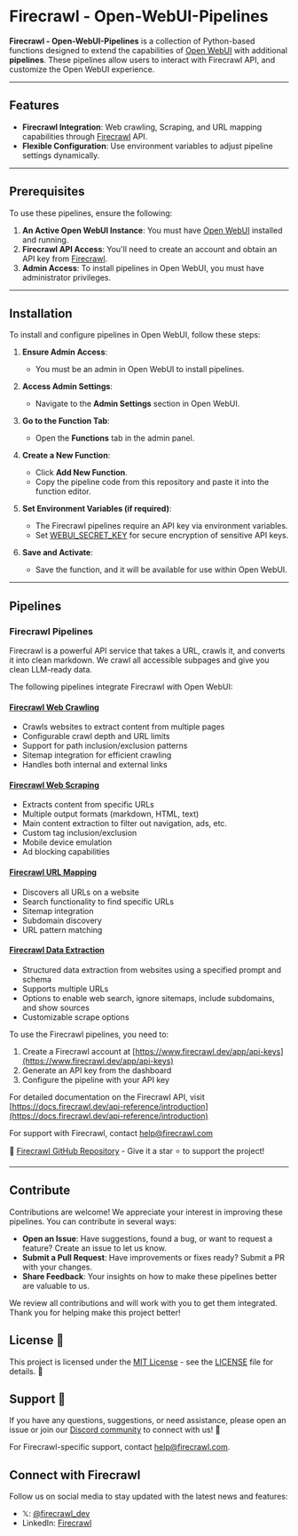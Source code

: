 # Firecrawl - Open-WebUI-Pipelines

**Firecrawl - Open-WebUI-Pipelines** is a collection of Python-based functions designed to extend the capabilities of [Open WebUI](https://github.com/open-webui) with additional **pipelines**. These pipelines allow users to interact with Firecrawl API, and customize the Open WebUI experience.

---

## Features

- **Firecrawl Integration**: Web crawling, Scraping, and URL mapping capabilities through [Firecrawl](https://www.firecrawl.dev/) API.
- **Flexible Configuration**: Use environment variables to adjust pipeline settings dynamically.

---

## Prerequisites

To use these pipelines, ensure the following:

1. **An Active Open WebUI Instance**: You must have [Open WebUI](https://github.com/open-webui/open-webui) installed and running.
2. **Firecrawl API Access**: You'll need to create an account and obtain an API key from [Firecrawl](https://www.firecrawl.dev/).
3. **Admin Access**: To install pipelines in Open WebUI, you must have administrator privileges.

---

## Installation

To install and configure pipelines in Open WebUI, follow these steps:

1. **Ensure Admin Access**:
   - You must be an admin in Open WebUI to install pipelines.

2. **Access Admin Settings**:
   - Navigate to the **Admin Settings** section in Open WebUI.

3. **Go to the Function Tab**:
   - Open the **Functions** tab in the admin panel.

4. **Create a New Function**:
   - Click **Add New Function**.
   - Copy the pipeline code from this repository and paste it into the function editor.

5. **Set Environment Variables (if required)**:
   - The Firecrawl pipelines require an API key via environment variables.
   - Set [WEBUI_SECRET_KEY](https://docs.openwebui.com/getting-started/env-configuration/#webui_secret_key) for secure encryption of sensitive API keys.

6. **Save and Activate**:
   - Save the function, and it will be available for use within Open WebUI.

---

## Pipelines

### **Firecrawl Pipelines**

Firecrawl is a powerful API service that takes a URL, crawls it, and converts it into clean markdown. We crawl all accessible subpages and give you clean LLM-ready data.

The following pipelines integrate Firecrawl with Open WebUI:

#### **[Firecrawl Web Crawling](./pipelines/firecrawl_crawl.py)**
- Crawls websites to extract content from multiple pages
- Configurable crawl depth and URL limits
- Support for path inclusion/exclusion patterns
- Sitemap integration for efficient crawling
- Handles both internal and external links

#### **[Firecrawl Web Scraping](./pipelines/firecrawl_scrape.py)**
- Extracts content from specific URLs
- Multiple output formats (markdown, HTML, text)
- Main content extraction to filter out navigation, ads, etc.
- Custom tag inclusion/exclusion
- Mobile device emulation
- Ad blocking capabilities

#### **[Firecrawl URL Mapping](./pipelines/firecrawl_map.py)**
- Discovers all URLs on a website
- Search functionality to find specific URLs
- Sitemap integration
- Subdomain discovery
- URL pattern matching

#### **[Firecrawl Data Extraction](./pipelines/firecrawl_extract.py)**
- Structured data extraction from websites using a specified prompt and schema
- Supports multiple URLs
- Options to enable web search, ignore sitemaps, include subdomains, and show sources
- Customizable scrape options

To use the Firecrawl pipelines, you need to:
1. Create a Firecrawl account at [https://www.firecrawl.dev/app/api-keys](https://www.firecrawl.dev/app/api-keys)
2. Generate an API key from the dashboard
3. Configure the pipeline with your API key

For detailed documentation on the Firecrawl API, visit [https://docs.firecrawl.dev/api-reference/introduction](https://docs.firecrawl.dev/api-reference/introduction)

For support with Firecrawl, contact [help@firecrawl.com](mailto:help@firecrawl.com)

🔗 [Firecrawl GitHub Repository](https://github.com/mendableai/firecrawl) - Give it a star ⭐️ to support the project!

---

## Contribute

Contributions are welcome! We appreciate your interest in improving these pipelines. You can contribute in several ways:

- **Open an Issue**: Have suggestions, found a bug, or want to request a feature? Create an issue to let us know.
- **Submit a Pull Request**: Have improvements or fixes ready? Submit a PR with your changes.
- **Share Feedback**: Your insights on how to make these pipelines better are valuable to us.

We review all contributions and will work with you to get them integrated. Thank you for helping make this project better!

## License 📜

This project is licensed under the [MIT License](LICENSE) - see the [LICENSE](LICENSE) file for details. 📄

## Support 💬

If you have any questions, suggestions, or need assistance, please open an issue or join our [Discord community](https://discord.com/invite/gSmWdAkdwd) to connect with us! 🤝

For Firecrawl-specific support, contact [help@firecrawl.com](mailto:help@firecrawl.com).

## Connect with Firecrawl

Follow us on social media to stay updated with the latest news and features:

- 𝕏: [@firecrawl_dev](https://x.com/firecrawl_dev)
- LinkedIn: [Firecrawl](https://www.linkedin.com/company/firecrawl/posts/?feedView=all)